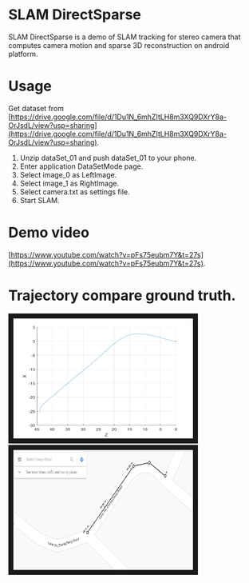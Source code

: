 # SLAM DirectSparse

SLAM DirectSparse is a demo of SLAM tracking for stereo camera that computes camera motion and 
sparse 3D reconstruction on android platform.

# Usage

Get dataset from [https://drive.google.com/file/d/1Du1N_6mhZItLH8m3XQ9DXrY8a-OrJsdL/view?usp=sharing](https://drive.google.com/file/d/1Du1N_6mhZItLH8m3XQ9DXrY8a-OrJsdL/view?usp=sharing).

1. Unzip dataSet_01 and push dataSet_01 to your phone.
2. Enter application DataSetMode page.
3. Select image_0 as LeftImage.
4. Select image_1 as RightImage.
5. Select camera.txt as settings file.
6. Start SLAM.

# Demo video

[https://www.youtube.com/watch?v=pFs75eubm7Y&t=27s](https://www.youtube.com/watch?v=pFs75eubm7Y&t=27s).

# Trajectory compare ground truth.

<a><img src="https://github.com/v010895/SLAM_DirectSparse/blob/master/Trajectory/trajectory.png" alt="feature-based" width="360" height="240" border="10" /></a>
<a><img src="https://github.com/v010895/SLAM_DirectSparse/blob/master/Trajectory/groundtruth.png" alt="feature-based" width="360" height="240" border="10" /></a>
